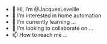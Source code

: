 - 👋 Hi, I’m @JacquesLeveille
- 👀 I’m interested in home automation
- 🌱 I’m currently learning ...
- 💞️ I’m looking to collaborate on ...
- 📫 How to reach me ...

<!---
JacquesLeveille/JacquesLeveille is a ✨ special ✨ repository because its `README.md` (this file) appears on your GitHub profile.
You can click the Preview link to take a look at your changes.
--->
